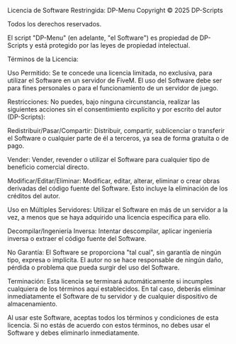 Licencia de Software Restringida: DP-Menu
Copyright © 2025 DP-Scripts

Todos los derechos reservados.

El script "DP-Menu" (en adelante, "el Software") es propiedad de DP-Scripts y está protegido por las leyes de propiedad intelectual.

Términos de la Licencia:

Uso Permitido: Se te concede una licencia limitada, no exclusiva, para utilizar el Software en un servidor de FiveM. El uso del Software debe ser para fines personales o para el funcionamiento de un servidor de juego.

Restricciones: No puedes, bajo ninguna circunstancia, realizar las siguientes acciones sin el consentimiento explícito y por escrito del autor (DP-Scripts):

Redistribuir/Pasar/Compartir: Distribuir, compartir, sublicenciar o transferir el Software o cualquier parte de él a terceros, ya sea de forma gratuita o de pago.

Vender: Vender, revender o utilizar el Software para cualquier tipo de beneficio comercial directo.

Modificar/Editar/Eliminar: Modificar, editar, alterar, eliminar o crear obras derivadas del código fuente del Software. Esto incluye la eliminación de los créditos del autor.

Uso en Múltiples Servidores: Utilizar el Software en más de un servidor a la vez, a menos que se haya adquirido una licencia específica para ello.

Decompilar/Ingeniería Inversa: Intentar descompilar, aplicar ingeniería inversa o extraer el código fuente del Software.

No Garantía: El Software se proporciona "tal cual", sin garantía de ningún tipo, expresa o implícita. El autor no se hace responsable de ningún daño, pérdida o problema que pueda surgir del uso del Software.

Terminación: Esta licencia se terminará automáticamente si incumples cualquiera de los términos aquí establecidos. En tal caso, deberás eliminar inmediatamente el Software de tu servidor y de cualquier dispositivo de almacenamiento.

Al usar este Software, aceptas todos los términos y condiciones de esta licencia. Si no estás de acuerdo con estos términos, no debes usar el Software y debes eliminarlo inmediatamente.